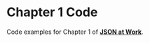 Chapter 1 Code
==============
Code examples for Chapter 1 of [__JSON at Work__](https://github.com/tmarrs/json-at-work/blob/master/README.md).
